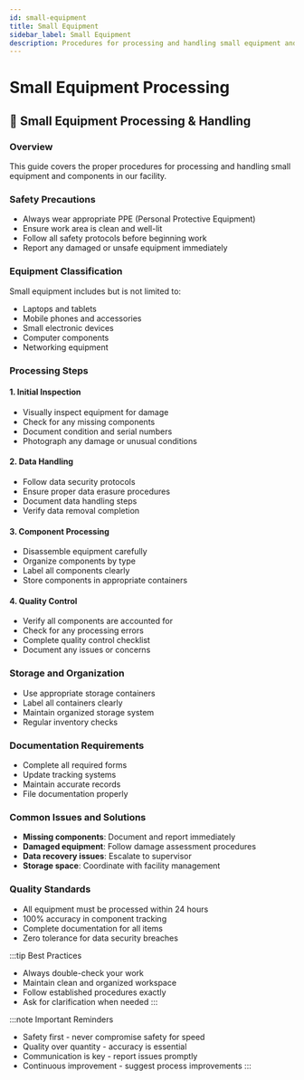 ```yaml
---
id: small-equipment
title: Small Equipment
sidebar_label: Small Equipment
description: Procedures for processing and handling small equipment and components
---
```


# Small Equipment Processing

## 🔧 **Small Equipment Processing & Handling**

### **Overview**
This guide covers the proper procedures for processing and handling small equipment and components in our facility.

### **Safety Precautions**
- Always wear appropriate PPE (Personal Protective Equipment)
- Ensure work area is clean and well-lit
- Follow all safety protocols before beginning work
- Report any damaged or unsafe equipment immediately

### **Equipment Classification**
Small equipment includes but is not limited to:
- Laptops and tablets
- Mobile phones and accessories
- Small electronic devices
- Computer components
- Networking equipment

### **Processing Steps**

#### **1. Initial Inspection**
- Visually inspect equipment for damage
- Check for any missing components
- Document condition and serial numbers
- Photograph any damage or unusual conditions

#### **2. Data Handling**
- Follow data security protocols
- Ensure proper data erasure procedures
- Document data handling steps
- Verify data removal completion

#### **3. Component Processing**
- Disassemble equipment carefully
- Organize components by type
- Label all components clearly
- Store components in appropriate containers

#### **4. Quality Control**
- Verify all components are accounted for
- Check for any processing errors
- Complete quality control checklist
- Document any issues or concerns

### **Storage and Organization**
- Use appropriate storage containers
- Label all containers clearly
- Maintain organized storage system
- Regular inventory checks

### **Documentation Requirements**
- Complete all required forms
- Update tracking systems
- Maintain accurate records
- File documentation properly

### **Common Issues and Solutions**
- **Missing components**: Document and report immediately
- **Damaged equipment**: Follow damage assessment procedures
- **Data recovery issues**: Escalate to supervisor
- **Storage space**: Coordinate with facility management

### **Quality Standards**
- All equipment must be processed within 24 hours
- 100% accuracy in component tracking
- Complete documentation for all items
- Zero tolerance for data security breaches

:::tip Best Practices
- Always double-check your work
- Maintain clean and organized workspace
- Follow established procedures exactly
- Ask for clarification when needed
:::

:::note Important Reminders
- Safety first - never compromise safety for speed
- Quality over quantity - accuracy is essential
- Communication is key - report issues promptly
- Continuous improvement - suggest process improvements
:::